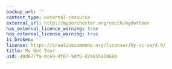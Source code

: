 ```yaml
---
backup_url: ''
content_type: external-resource
external_url: http://mydorchester.org/youth/mydottour
has_external_licence_warning: true
has_external_license_warning: true
is_broken: ''
license: https://creativecommons.org/licenses/by-nc-sa/4.0/
title: My Dot Tour
uid: 40de77fa-0ce9-4f07-9df8-d2a655a1468a
---
```

